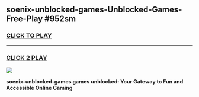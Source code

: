 
## soenix-unblocked-games-Unblocked-Games-Free-Play #952sm
<h3>
<a href="https://us.freeplayer.one?title=soenix-unblocked-games&ref=9M">CLICK TO PLAY</a></h3>
<hr>

<h3>
<a href="https://us.freeplayer.one?title=soenix-unblocked-games&ref=9M">CLICK 2 PLAY</a>
  
</h3>

<a href="https://us.freeplayer.one?title=soenix-unblocked-games&ref=9M"><img src="https://clearcache.store/games.png"></a>


**soenix-unblocked-games games unblocked: Your Gateway to Fun and Accessible Online Gaming**
